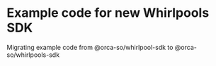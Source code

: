 # Example code for new Whirlpools SDK 
Migrating example code from @orca-so/whirlpool-sdk to @orca-so/whirlpools-sdk